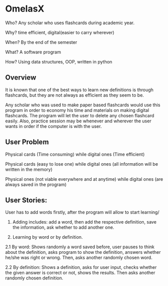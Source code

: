 

# OmelasX

Who? Any scholar who uses flashcards during academic year.

Why? time efficient, digital(easier to carry wherever)

When? By the end of the semester

What? A software program

How? Using data structures, OOP, written in python

## Overview
It is known that one of the best ways to learn new definitions is through flashcards, but they are not always as efficient as they seem to be. 

Any scholar who was used to make paper based flashcards would use this program in order to economy his time and materials on making digital flashcards. The program will let the user to delete any chosen flashcard easily. Also, practice session may be whenever and wherever the user wants in order if the computer is with the user.


## User Problem
Physical cards (Time consuming) while digital ones (Time efficient)

Physical cards (easy to lose one) while digital ones (all information will be written in the memory)

Physical ones (not viable everywhere and at anytime) while digital ones (are always saved in the program)

## User Stories:
User has to add words firstly, after the program will allow to start learning/

1. Adding includes: add a word, then add the respective definition, save the information, ask whether to add another one.

2. Learning by word or by definition.

2.1 By word: Shows randomly a word saved before, user pauses to think about the definition, asks program to show the definition, answers whether he/she was right or wrong. Then, asks another randomly chosen word.

2.2 By definition: Shows a definition, asks for user input, checks whether the given answer is correct or not, shows the results. Then asks another randomly chosen definition. 
